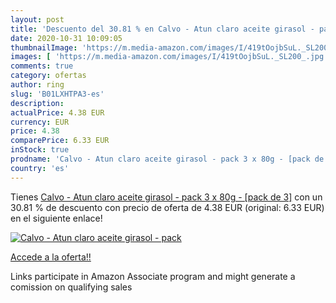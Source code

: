 ```yaml
---
layout: post
title: 'Descuento del 30.81 % en Calvo - Atun claro aceite girasol - pack'
date: 2020-10-31 10:09:05
thumbnailImage: 'https://m.media-amazon.com/images/I/419tOojbSuL._SL200_.jpg'
images: [ 'https://m.media-amazon.com/images/I/419tOojbSuL._SL200_.jpg' ]
comments: true
category: ofertas
author: ring
slug: 'B01LXHTPA3-es'
description:
actualPrice: 4.38 EUR
currency: EUR
price: 4.38
comparePrice: 6.33 EUR
inStock: true
prodname: 'Calvo - Atun claro aceite girasol - pack 3 x 80g - [pack de 3]'
country: 'es'
---
```


Tienes [Calvo - Atun claro aceite girasol - pack 3 x 80g - [pack de 3]](https://www.amazon.es/dp/B01LXHTPA3/?tag=tolees-21) con un 30.81 % de descuento con precio de oferta de 4.38 EUR (original: 6.33 EUR) en el siguiente enlace!

[![Calvo - Atun claro aceite girasol - pack](https://m.media-amazon.com/images/I/419tOojbSuL._SL200_.jpg)](https://www.amazon.es/dp/B01LXHTPA3/?tag=tolees-21)

[Accede a la oferta!!](https://www.amazon.es/dp/B01LXHTPA3/?tag=tolees-21)

Links participate in Amazon Associate program and might generate a comission on qualifying sales


